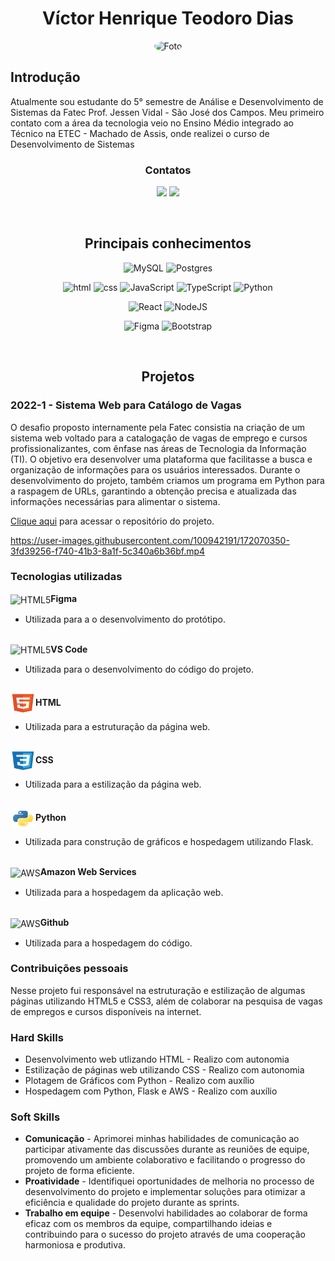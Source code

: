<div align="center">
  
  # Víctor Henrique Teodoro Dias

 <img src="foto.jpg" style="border-radius: 50%" width=200 alt="Foto" >
 
</div>

## Introdução

Atualmente sou estudante do 5° semestre de Análise e Desenvolvimento de Sistemas da Fatec Prof. Jessen Vidal - São José dos Campos. Meu primeiro contato com a área da tecnologia veio no Ensino Médio integrado ao Técnico na ETEC - Machado de Assis, onde realizei o curso de Desenvolvimento de Sistemas

<div align="center">

### Contatos

<a href = "https://www.linkedin.com/in/víctor-henrique-teodoro-641417265/" target="_blank"><img src="https://img.shields.io/badge/-LinkedIn-%230077B5?style=for-the-badge&logo=linkedin&logoColor=white" target="_blank"></a> 
<a href = "https://github.com/ViktorHenrique"><img src="https://img.shields.io/badge/github-%23121011.svg?style=for-the-badge&logo=github&logoColor=white" target="_blank"></a>

<br>

## Principais conhecimentos

![MySQL](https://img.shields.io/badge/MySQL-005C84?style=for-the-badge&logo=mysql&logoColor=white)
![Postgres](https://img.shields.io/badge/postgres-%23316192.svg?style=for-the-badge&logo=postgresql&logoColor=white)

![html](https://img.shields.io/badge/html5%20-%23e34f26.svg?&style=for-the-badge&logo=html5&logoColor=white)
![css](https://img.shields.io/badge/CSS3-239120?&style=for-the-badge&logo=css3&logoColor=white)
![JavaScript](https://img.shields.io/badge/JavaScript-F7DF1E?style=for-the-badge&logo=javascript&logoColor=black)
![TypeScript](https://img.shields.io/badge/TypeScript-007ACC?style=for-the-badge&logo=typescript&logoColor=white)
![Python](https://img.shields.io/badge/Python-14354C?style=for-the-badge&logo=python&logoColor=white)

![React](https://img.shields.io/badge/React-20232A?style=for-the-badge&logo=react&logoColor=61DAFB)
![NodeJS](https://img.shields.io/badge/node.js-6DA55F?style=for-the-badge&logo=node.js&logoColor=white)

![Figma](https://img.shields.io/badge/figma-%23F24E1E.svg?style=for-the-badge&logo=figma&logoColor=white)
![Bootstrap](https://img.shields.io/badge/Bootstrap-563D7C?style=for-the-badge&logo=bootstrap&logoColor=white)

<br>

## Projetos

</div>

### 2022-1 - Sistema Web para Catálogo de Vagas 

O desafio proposto internamente pela Fatec consistia na criação de um sistema web voltado para a catalogação de vagas de emprego e cursos profissionalizantes, com ênfase nas áreas de Tecnologia da Informação (TI). O objetivo era desenvolver uma plataforma que facilitasse a busca e organização de informações para os usuários interessados. Durante o desenvolvimento do projeto, também criamos um programa em Python para a raspagem de URLs, garantindo a obtenção precisa e atualizada das informações necessárias para alimentar o sistema.

[Clique aqui](https://github.com/atomofatec/API-FINDAT) para acessar o repositório do projeto.

https://user-images.githubusercontent.com/100942191/172070350-3fd39256-f740-41b3-8a1f-5c340a6b36bf.mp4

### Tecnologias utilizadas

<div>
  <span>
    <img align="center" alt="HTML5" height="30" width="40" src="https://cdn.jsdelivr.net/gh/devicons/devicon/icons/figma/figma-original.svg"><b>Figma</b></img>
  </span>
  <span>
    <ul>
      <li>
        Utilizada para a o desenvolvimento do protótipo.  
      </li>
    </ul>
  </span>
</div>
<br>
<div>
  <span>
    <img align="center" alt="HTML5" height="30" width="40" src="https://cdn.jsdelivr.net/gh/devicons/devicon/icons/vscode/vscode-original.svg"><b>VS Code</b></img>
  </span>
  <span>
    <ul>
      <li>
        Utilizada para o desenvolvimento do código do projeto.  
      </li>
    </ul>
  </span>
</div>
<br>
<div>
  <span>
    <img align="center" alt="HTML5" height="30" width="40" src="https://raw.githubusercontent.com/devicons/devicon/master/icons/html5/html5-original.svg"><b>HTML</b></img>
  </span>
  <span>
    <ul>
      <li>
        Utilizada para a estruturação da página web.  
      </li>
    </ul>
  </span>
</div>
<br>
<div>
  <span>
    <img align="center" alt="CSS3" height="30" width="40" src="https://raw.githubusercontent.com/devicons/devicon/master/icons/css3/css3-original.svg"><b>CSS</b></img>
  </span>
  <span>
    <ul>
      <li>
        Utilizada para a estilização da página web.
      </li>
    </ul>
  </span>
</div>
<br>
<div>
  <span>
    <img align="center" alt="Python" height="30" width="40" src="https://raw.githubusercontent.com/devicons/devicon/master/icons/python/python-original.svg"><b>Python</b></img>
  </span>
  <span>
    <ul>
      <li>
        Utilizada para construção de gráficos e hospedagem utilizando Flask. 
      </li>
    </ul>
  </span>
</div>
<br>
<div>
  <span>
    <img align="center" alt="AWS" height="30" width="40" src="https://cdn.jsdelivr.net/gh/devicons/devicon@latest/icons/amazonwebservices/amazonwebservices-original-wordmark.svg"><b>Amazon Web Services</b></img>
  </span>
  <span>
    <ul>
      <li>
        Utilizada para a hospedagem da aplicação web. 
      </li>
    </ul>
  </span>
</div>
<br>
<div>
  <span>
    <img align="center" alt="AWS" height="30" width="40" src="https://cdn.jsdelivr.net/gh/devicons/devicon/icons/github/github-original.svg"><b>Github</b></img>
  </span>
  <span>
    <ul>
      <li>
        Utilizada para a hospedagem do código. 
      </li>
    </ul>
  </span>
</div>

### Contribuições pessoais

Nesse projeto fui responsável na estruturação e estilização de algumas páginas utilizando HTML5 e CSS3, além de colaborar na pesquisa de vagas de empregos e cursos disponíveis na internet.

### Hard Skills

* Desenvolvimento web utlizando HTML - Realizo com autonomia
* Estilização de páginas web utilizando CSS - Realizo com autonomia
* Plotagem de Gráficos com Python - Realizo com auxílio
* Hospedagem com Python, Flask e AWS - Realizo com auxílio

### Soft Skills

* <b>Comunicação</b> - Aprimorei minhas habilidades de comunicação ao participar ativamente das discussões durante as reuniões de equipe, promovendo um ambiente colaborativo e facilitando o progresso do projeto de forma eficiente.
* <b>Proatividade</b> - Identifiquei oportunidades de melhoria no processo de desenvolvimento do projeto e implementar soluções para otimizar a eficiência e qualidade do projeto durante as sprints.
* <b>Trabalho em equipe</b> - Desenvolvi habilidades ao colaborar de forma eficaz com os membros da equipe, compartilhando ideias e contribuindo para o sucesso do projeto através de uma cooperação harmoniosa e produtiva.
